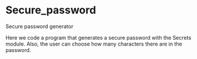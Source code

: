 # Secure_password
Secure password generator

Here we code a program that generates a secure password with the Secrets module.
Also, the user can choose how many characters there are in the password.
